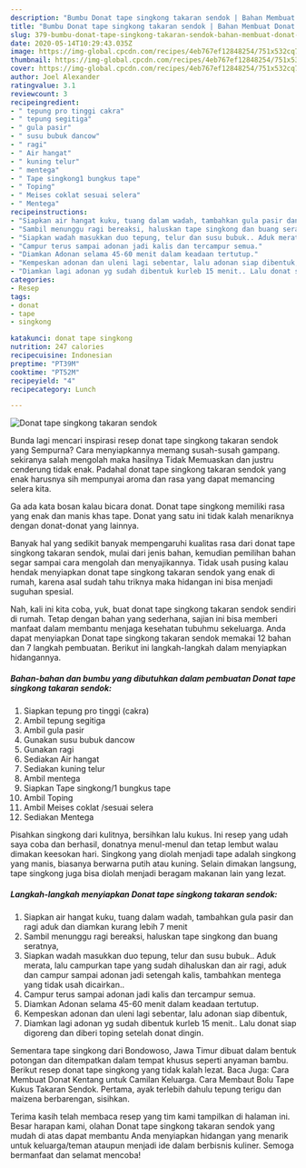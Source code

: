 ```yaml
---
description: "Bumbu Donat tape singkong takaran sendok | Bahan Membuat Donat tape singkong takaran sendok Yang Enak Dan Lezat"
title: "Bumbu Donat tape singkong takaran sendok | Bahan Membuat Donat tape singkong takaran sendok Yang Enak Dan Lezat"
slug: 379-bumbu-donat-tape-singkong-takaran-sendok-bahan-membuat-donat-tape-singkong-takaran-sendok-yang-enak-dan-lezat
date: 2020-05-14T10:29:43.035Z
image: https://img-global.cpcdn.com/recipes/4eb767ef12848254/751x532cq70/donat-tape-singkong-takaran-sendok-foto-resep-utama.jpg
thumbnail: https://img-global.cpcdn.com/recipes/4eb767ef12848254/751x532cq70/donat-tape-singkong-takaran-sendok-foto-resep-utama.jpg
cover: https://img-global.cpcdn.com/recipes/4eb767ef12848254/751x532cq70/donat-tape-singkong-takaran-sendok-foto-resep-utama.jpg
author: Joel Alexander
ratingvalue: 3.1
reviewcount: 3
recipeingredient:
- " tepung pro tinggi cakra"
- " tepung segitiga"
- " gula pasir"
- " susu bubuk dancow"
- " ragi"
- " Air hangat"
- " kuning telur"
- " mentega"
- " Tape singkong1 bungkus tape"
- " Toping"
- " Meises coklat sesuai selera"
- " Mentega"
recipeinstructions:
- "Siapkan air hangat kuku, tuang dalam wadah, tambahkan gula pasir dan ragi aduk dan diamkan kurang lebih 7 menit"
- "Sambil menunggu ragi bereaksi, haluskan tape singkong dan buang seratnya,"
- "Siapkan wadah masukkan duo tepung, telur dan susu bubuk.. Aduk merata, lalu campurkan tape yang sudah dihaluskan dan air ragi, aduk dan campur sampai adonan jadi setengah kalis, tambahkan mentega yang tidak usah dicairkan.."
- "Campur terus sampai adonan jadi kalis dan tercampur semua."
- "Diamkan Adonan selama 45-60 menit dalam keadaan tertutup."
- "Kempeskan adonan dan uleni lagi sebentar, lalu adonan siap dibentuk,"
- "Diamkan lagi adonan yg sudah dibentuk kurleb 15 menit.. Lalu donat siap digoreng dan diberi toping setelah donat dingin."
categories:
- Resep
tags:
- donat
- tape
- singkong

katakunci: donat tape singkong 
nutrition: 247 calories
recipecuisine: Indonesian
preptime: "PT39M"
cooktime: "PT52M"
recipeyield: "4"
recipecategory: Lunch

---
```



![Donat tape singkong takaran sendok](https://img-global.cpcdn.com/recipes/4eb767ef12848254/751x532cq70/donat-tape-singkong-takaran-sendok-foto-resep-utama.jpg)

Bunda lagi mencari inspirasi resep donat tape singkong takaran sendok yang Sempurna? Cara menyiapkannya memang susah-susah gampang. sekiranya salah mengolah maka hasilnya Tidak Memuaskan dan justru cenderung tidak enak. Padahal donat tape singkong takaran sendok yang enak harusnya sih mempunyai aroma dan rasa yang dapat memancing selera kita.

Ga ada kata bosan kalau bicara donat. Donat tape singkong memiliki rasa yang enak dan manis khas tape. Donat yang satu ini tidak kalah menariknya dengan donat-donat yang lainnya.

Banyak hal yang sedikit banyak mempengaruhi kualitas rasa dari donat tape singkong takaran sendok, mulai dari jenis bahan, kemudian pemilihan bahan segar sampai cara mengolah dan menyajikannya. Tidak usah pusing kalau hendak menyiapkan donat tape singkong takaran sendok yang enak di rumah, karena asal sudah tahu triknya maka hidangan ini bisa menjadi suguhan spesial.


Nah, kali ini kita coba, yuk, buat donat tape singkong takaran sendok sendiri di rumah. Tetap dengan bahan yang sederhana, sajian ini bisa memberi manfaat dalam membantu menjaga kesehatan tubuhmu sekeluarga. Anda dapat menyiapkan Donat tape singkong takaran sendok memakai 12 bahan dan 7 langkah pembuatan. Berikut ini langkah-langkah dalam menyiapkan hidangannya.

<!--inarticleads1-->

##### Bahan-bahan dan bumbu yang dibutuhkan dalam pembuatan Donat tape singkong takaran sendok:

1. Siapkan  tepung pro tinggi (cakra)
1. Ambil  tepung segitiga
1. Ambil  gula pasir
1. Gunakan  susu bubuk dancow
1. Gunakan  ragi
1. Sediakan  Air hangat
1. Sediakan  kuning telur
1. Ambil  mentega
1. Siapkan  Tape singkong/1 bungkus tape
1. Ambil  Toping
1. Ambil  Meises coklat /sesuai selera
1. Sediakan  Mentega


Pisahkan singkong dari kulitnya, bersihkan lalu kukus. Ini resep yang udah saya coba dan berhasil, donatnya menul-menul dan tetap lembut walau dimakan keesokan hari. Singkong yang diolah menjadi tape adalah singkong yang manis, biasanya berwarna putih atau kuning. Selain dimakan langsung, tape singkong juga bisa diolah menjadi beragam makanan lain yang lezat. 

<!--inarticleads2-->

##### Langkah-langkah menyiapkan Donat tape singkong takaran sendok:

1. Siapkan air hangat kuku, tuang dalam wadah, tambahkan gula pasir dan ragi aduk dan diamkan kurang lebih 7 menit
1. Sambil menunggu ragi bereaksi, haluskan tape singkong dan buang seratnya,
1. Siapkan wadah masukkan duo tepung, telur dan susu bubuk.. Aduk merata, lalu campurkan tape yang sudah dihaluskan dan air ragi, aduk dan campur sampai adonan jadi setengah kalis, tambahkan mentega yang tidak usah dicairkan..
1. Campur terus sampai adonan jadi kalis dan tercampur semua.
1. Diamkan Adonan selama 45-60 menit dalam keadaan tertutup.
1. Kempeskan adonan dan uleni lagi sebentar, lalu adonan siap dibentuk,
1. Diamkan lagi adonan yg sudah dibentuk kurleb 15 menit.. Lalu donat siap digoreng dan diberi toping setelah donat dingin.


Sementara tape singkong dari Bondowoso, Jawa Timur dibuat dalam bentuk potongan dan ditempatkan dalam tempat khusus seperti anyaman bambu. Berikut resep donat tape singkong yang tidak kalah lezat. Baca Juga: Cara Membuat Donat Kentang untuk Camilan Keluarga. Cara Membaut Bolu Tape Kukus Takaran Sendok. Pertama, ayak terlebih dahulu tepung terigu dan maizena berbarengan, sisihkan. 

Terima kasih telah membaca resep yang tim kami tampilkan di halaman ini. Besar harapan kami, olahan Donat tape singkong takaran sendok yang mudah di atas dapat membantu Anda menyiapkan hidangan yang menarik untuk keluarga/teman ataupun menjadi ide dalam berbisnis kuliner. Semoga bermanfaat dan selamat mencoba!
